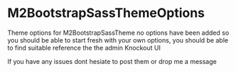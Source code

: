 # M2BootstrapSassThemeOptions

Theme options for M2BootstrapSassTheme no options have been added so you should be able to start fresh with your own options, you should be able to find suitable reference the the admin Knockout UI

If you have any issues dont hesiate to post them or drop me a message
